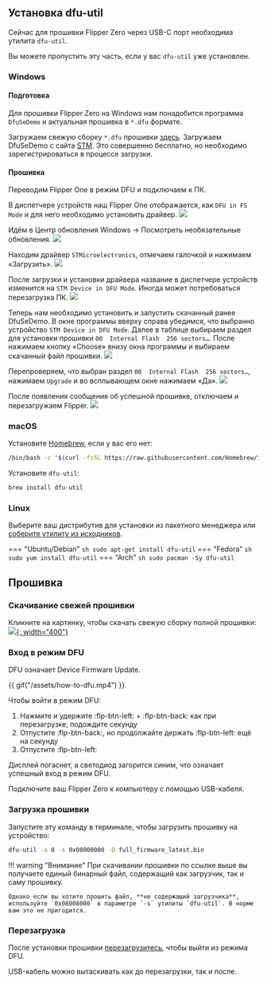 ## Установка dfu-util

Сейчас для прошивки Flipper Zero через USB-C порт необходима утилита `dfu-util`.

Вы можете пропустить эту часть, если у вас `dfu-util` уже установлен.

### Windows

#### Подготовка
Для прошивки Flipper Zero на Windows нам понадобится программа `DfuSeDemo` и актуальная прошивка в `*.dfu` формате.

Загружаем свежую сборку `*.dfu` прошивки [здесь](https://update.flipperzero.one/master/firmware/firmware.dfu).
Загружаем DfuSeDemo с сайта [STM](https://www.st.com/en/development-tools/stsw-stm32080.html).
Это совершенно бесплатно, но необходимо зарегистрироваться в процессе загрузки.

#### Прошивка

Переводим Flipper One в режим DFU и подключаем к ПК.

В диспетчере устройств наш Flipper One отображается, как `DFU in FS Mode` и для него необходимо установить драйвер.
![](../../assets/1-win-ru-deviceManager.png)

Идём в Центр обновления Windows -> Посмотреть необязательные обновления.
![](../../assets/2-win-ru-checkingUpdate.png)

Находим драйвер `STMicroelectronics`, отмечаем галочкой и нажимаем «Загрузить».
![](../../assets/assets/3-win-ru-chooseDriver.png)

После загрузки и установки драйвера название в диспетчере устройств изменится на `STM Device in DFU Mode`.
Иногда может потребоваться перезагрузка ПК.
![](../../assets/4-win-ru-checkDevice.png)

Теперь нам необходимо установить и запустить скачанный ранее DfuSeDemo.
В окне программы вверху справа убедимся, что выбранно устройство `STM Device in DFU Mode`.
Далее в таблице выбираем раздел для установки прошивки `00  Internal Flash  256 sectors…`.
После нажимаем кнопку «Choose» внизу окна программы и выбираем скачанный файл прошивки.
![](../../assets/6-win-ru-chooseFirm.png)

Перепроверяем, что выбран раздел `00  Internal Flash  256 sectors…`, нажимаем `Upgrade` и во всплывающем окне нажимаем «Да».
![](../../assets/7-win-ru-flashFirm.png)

После появления сообщения об успешной прошивке, отключаем и перезагружаем Flipper.
![](../../assets/9-win-ru-doneReboot.png)

### macOS

Установите [Homebrew](https://brew.sh), если у вас его нет:
``` sh
/bin/bash -c "$(curl -fsSL https://raw.githubusercontent.com/Homebrew/install/HEAD/install.sh)"
```

Установите `dfu-util`:
``` sh
brew install dfu-util
```

### Linux

Выберите ваш дистрибутив для установки из пакетного менеджера или [соберите утилиту из исходников](http://dfu-util.sourceforge.net/build.html).

=== "Ubuntu/Debian"
    ``` sh
    sudo apt-get install dfu-util
    ```
=== "Fedora"
    ``` sh
    sudo yum install dfu-util
    ```
=== "Arch"
    ``` sh
    sudo pacman -Sy dfu-util
    ```

## Прошивка

### Скачивание свежей прошивки

Кликните на картинку, чтобы скачать свежую сборку полной прошивки:
[![](https://update.flipperzero.one/latest-firmware-banner.png){: width="400"}](https://update.flipperzero.one/full_firmware_latest.bin)

### Вход в режим DFU

DFU означает Device Firmware Update.

{{ gif("/assets/how-to-dfu.mp4") }}

Чтобы войти в режим DFU:

1. Нажмите и удержите :flp-btn-left: + :flp-btn-back: как при перезагрузке, подождите секунду
2. Отпустите :flp-btn-back:, но продолжайте держать :flp-btn-left: ещё на секунду
3. Отпустите :flp-btn-left:

Дисплей погаснет, а светодиод загорится синим, что означает успешный вход в режим DFU.

Подключите ваш Flipper Zero к компьютеру с помощью USB-кабеля.

### Загрузка прошивки

Запустите эту команду в терминале, чтобы загрузить прошивку на устройство:
``` sh
dfu-util -a 0 -s 0x08000000 -D full_firmware_latest.bin
```

!!! warning "Внимание"
    При скачивании прошивки по ссылке выше вы получаете единый бинарный файл, содержащий как загрузчик, так и саму прошивку.

    Однако если вы хотите прошить файл, **не содержащий загрузчика**, используйте `0x08008000` в параметре `-s` утилиты `dfu-util`. В норме вам это не пригодится.

### Перезагрузка

После установки прошивки [перезагрузитесь](rebooting.md), чтобы выйти из режима DFU.

USB-кабель можно вытаскивать как до перезагрузки, так и после.
